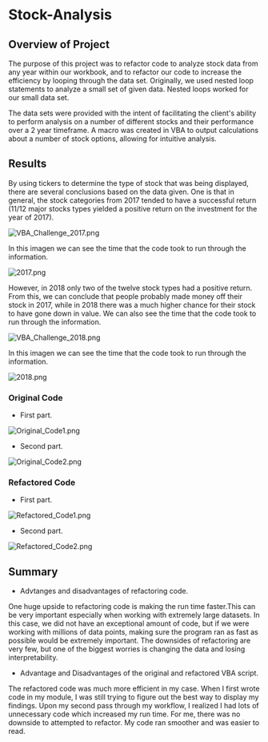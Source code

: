 # Stock-Analysis



## Overview of Project

The purpose of this project was to refactor code to analyze stock data from any year within our workbook, and to refactor our code to increase the efficiency by looping through the data set. Originally, we used nested loop statements to analyze a small set of given data. Nested loops worked for our small data set.

The data sets were provided with the intent of facilitating the client's ability to perform analysis on a number of different stocks and their performance over a 2 year timeframe. A macro was created in VBA to output calculations about a number of stock options, allowing for intuitive analysis.


## Results

By using tickers to determine the type of stock that was being displayed, there are several conclusions based on the data given. One is that in general, the stock categories from 2017 tended to have a successful return (11/12 major stocks types yielded a positive return on the investment for the year of 2017). 

![VBA_Challenge_2017.png](VBA_Challenge_2017.png)

In this imagen we can see the time that the code took to run through the information.

![2017.png](2017.png)

However, in 2018 only two of the twelve stock types had a positive return. From this, we can conclude that people probably made money off their stock in 2017, while in 2018 there was a much higher chance for their stock to have gone down in value. We can also see the time that the code took to run through the information.

![VBA_Challenge_2018.png](VBA_Challenge_2018.png)

In this imagen we can see the time that the code took to run through the information.

![2018.png](2018.png)


### Original Code

* First part.

![Original_Code1.png](Original_Code1.png)

* Second part.

![Original_Code2.png](Original_Code2.png)

### Refactored Code

* First part.

![Refactored_Code1.png](Refactored_Code1.png)

* Second part.

![Refactored_Code2.png](Refactored_Code2.png)


## Summary

* Advtanges and disadvantages of refactoring code.

One huge upside to refactoring code is making the run time faster.This can be very important especially when working with extremely large datasets. In this case, we did not have an exceptional amount of code, but if we were working with millions of data points, making sure the program ran as fast as possible would be extremely important. The downsides of refactoring are very few, but one of the biggest worries is changing the data and losing interpretability.

* Advantage and Disadvantages of the original and refactored VBA script.

The refactored code was much more efficient in my case. When I first wrote code in my module, I was still trying to figure out the best way to display my findings. Upon my second pass through my workflow, I realized I had lots of unnecessary code which increased my run time. For me, there was no downside to attempted to refactor. My code ran smoother and was easier to read.
